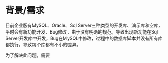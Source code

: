 # 背景/需求

目前企业版有MySQL、Oracle、Sql Server三种类型的开发库、演示库和空库，平时会有新功能开发、Bug修改，由于没有明确的规范。导致出现新功能在Sql Server开发库中开发，Bug在MySQL中修改，过程中的数据库脚本并没有所有库都执行，导致每个库都有不小的差异。

为了解决此问题，需要